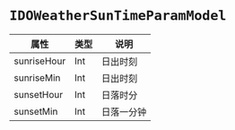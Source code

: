 # `IDOWeatherSunTimeParamModel`

| 属性        | 类型    | 说明         |
| ----------- | ------- | ------------ |
| sunriseHour | Int | 日出时刻 |
| sunriseMin | Int | 日出时刻 |
| sunsetHour | Int | 日落时分 |
| sunsetMin | Int | 日落一分钟 |
